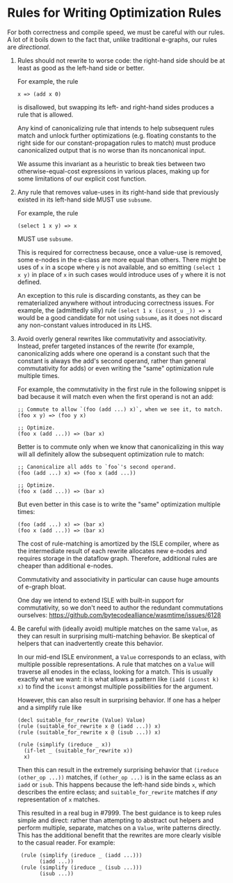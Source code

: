 # Rules for Writing Optimization Rules

For both correctness and compile speed, we must be careful with our rules. A lot
of it boils down to the fact that, unlike traditional e-graphs, our rules are
*directional*.

1. Rules should not rewrite to worse code: the right-hand side should be at
   least as good as the left-hand side or better.

   For example, the rule

       x => (add x 0)

   is disallowed, but swapping its left- and right-hand sides produces a rule
   that is allowed.

   Any kind of canonicalizing rule that intends to help subsequent rules match
   and unlock further optimizations (e.g. floating constants to the right side
   for our constant-propagation rules to match) must produce canonicalized
   output that is no worse than its noncanonical input.

   We assume this invariant as a heuristic to break ties between two
   otherwise-equal-cost expressions in various places, making up for some
   limitations of our explicit cost function.

2. Any rule that removes value-uses in its right-hand side that previously
   existed in its left-hand side MUST use `subsume`.

   For example, the rule

       (select 1 x y) => x

   MUST use `subsume`.

   This is required for correctness because, once a value-use is removed, some
   e-nodes in the e-class are more equal than others. There might be uses of `x`
   in a scope where `y` is not available, and so emitting `(select 1 x y)` in
   place of `x` in such cases would introduce uses of `y` where it is not
   defined.

   An exception to this rule is discarding constants, as they can be
   rematerialized anywhere without introducing correctness issues. For example,
   the (admittedly silly) rule `(select 1 x (iconst_u _)) => x` would be a good
   candidate for not using `subsume`, as it does not discard any non-constant
   values introduced in its LHS.

3. Avoid overly general rewrites like commutativity and associativity. Instead,
   prefer targeted instances of the rewrite (for example, canonicalizing adds
   where one operand is a constant such that the constant is always the add's
   second operand, rather than general commutativity for adds) or even writing
   the "same" optimization rule multiple times.

   For example, the commutativity in the first rule in the following snippet is
   bad because it will match even when the first operand is not an add:

       ;; Commute to allow `(foo (add ...) x)`, when we see it, to match.
       (foo x y) => (foo y x)

       ;; Optimize.
       (foo x (add ...)) => (bar x)

   Better is to commute only when we know that canonicalizing in this way will
   all definitely allow the subsequent optimization rule to match:

       ;; Canonicalize all adds to `foo`'s second operand.
       (foo (add ...) x) => (foo x (add ...))

       ;; Optimize.
       (foo x (add ...)) => (bar x)

   But even better in this case is to write the "same" optimization multiple
   times:

       (foo (add ...) x) => (bar x)
       (foo x (add ...)) => (bar x)

   The cost of rule-matching is amortized by the ISLE compiler, where as the
   intermediate result of each rewrite allocates new e-nodes and requires
   storage in the dataflow graph. Therefore, additional rules are cheaper than
   additional e-nodes.

   Commutativity and associativity in particular can cause huge amounts of
   e-graph bloat.

   One day we intend to extend ISLE with built-in support for commutativity, so
   we don't need to author the redundant commutations ourselves:
   https://github.com/bytecodealliance/wasmtime/issues/6128

4. Be careful with (ideally avoid) multiple matches on the same `Value`, as
   they can result in surprising multi-matching behavior. Be skeptical of
   helpers that can inadvertently create this behavior.

   In our mid-end ISLE environment, a `Value` corresponds to an eclass, with
   multiple possible representations. A rule that matches on a `Value` will
   traverse all enodes in the eclass, looking for a match. This is usually
   exactly what we want: it is what allows a pattern like `(iadd (iconst k) x)`
   to find the `iconst` amongst multiple possibilities for the argument.

   However, this can also result in surprising behavior. If one has a helper
   and a simplify rule like

       (decl suitable_for_rewrite (Value) Value)
       (rule (suitable_for_rewrite x @ (iadd ...)) x)
       (rule (suitable_for_rewrite x @ (isub ...)) x)

       (rule (simplify (ireduce _ x))
         (if-let _ (suitable_for_rewrite x))
         x)

    Then this can result in the extremely surprising behavior that `(ireduce
    (other_op ...))` matches, if `(other_op ...)` is in the same eclass as an
    `iadd` or `isub`. This happens because the left-hand side binds `x`, which
    describes the entire eclass; and `suitable_for_rewrite` matches if *any*
    representation of `x` matches.

    This resulted in a real bug in #7999. The best guidance is to keep rules
    simple and direct: rather than attempting to abstract out helpers and
    perform multiple, separate, matches on a `Value`, write patterns directly.
    This has the additional benefit that the rewrites are more clearly visible
    to the casual reader. For example:

        (rule (simplify (ireduce _ (iadd ...)))
              (iadd ...))
        (rule (simplify (ireduce _ (isub ...)))
              (isub ...))
